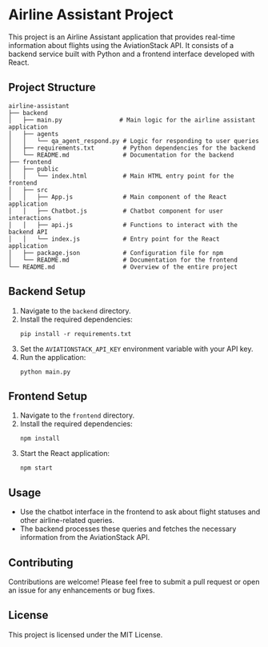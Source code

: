 # Airline Assistant Project

This project is an Airline Assistant application that provides real-time information about flights using the AviationStack API. It consists of a backend service built with Python and a frontend interface developed with React.

## Project Structure

```
airline-assistant
├── backend
│   ├── main.py                # Main logic for the airline assistant application
│   ├── agents
│   │   └── qa_agent_respond.py # Logic for responding to user queries
│   ├── requirements.txt        # Python dependencies for the backend
│   └── README.md               # Documentation for the backend
├── frontend
│   ├── public
│   │   └── index.html          # Main HTML entry point for the frontend
│   ├── src
│   │   ├── App.js              # Main component of the React application
│   │   ├── Chatbot.js          # Chatbot component for user interactions
│   │   ├── api.js              # Functions to interact with the backend API
│   │   └── index.js            # Entry point for the React application
│   ├── package.json            # Configuration file for npm
│   └── README.md               # Documentation for the frontend
└── README.md                   # Overview of the entire project
```

## Backend Setup

1. Navigate to the `backend` directory.
2. Install the required dependencies:
   ```
   pip install -r requirements.txt
   ```
3. Set the `AVIATIONSTACK_API_KEY` environment variable with your API key.
4. Run the application:
   ```
   python main.py
   ```

## Frontend Setup

1. Navigate to the `frontend` directory.
2. Install the required dependencies:
   ```
   npm install
   ```
3. Start the React application:
   ```
   npm start
   ```

## Usage

- Use the chatbot interface in the frontend to ask about flight statuses and other airline-related queries.
- The backend processes these queries and fetches the necessary information from the AviationStack API.

## Contributing

Contributions are welcome! Please feel free to submit a pull request or open an issue for any enhancements or bug fixes.

## License

This project is licensed under the MIT License.